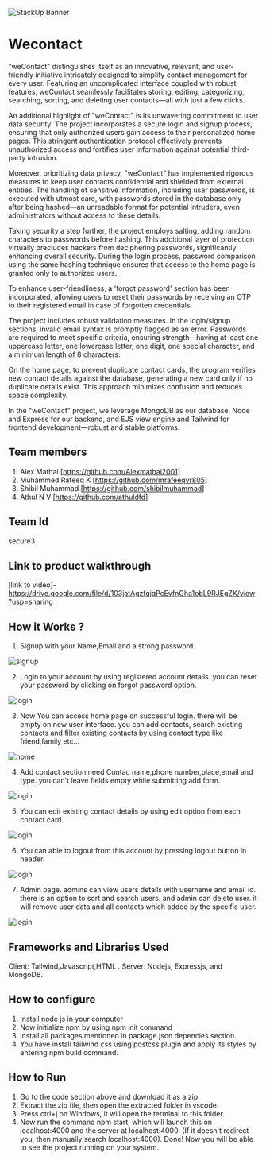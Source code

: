 ![StackUp Banner](https://tinkerhub.frappe.cloud/files/stackup%20banner.jpeg)
# Wecontact
"weContact" distinguishes itself as an innovative, relevant, and user-friendly initiative intricately designed to simplify contact management for every user. Featuring an uncomplicated interface coupled with robust features, weContact seamlessly facilitates storing, editing, categorizing, searching, sorting, and deleting user contacts—all with just a few clicks.

An additional highlight of "weContact" is its unwavering commitment to user data security. The project incorporates a secure login and signup process, ensuring that only authorized users gain access to their personalized home pages. This stringent authentication protocol effectively prevents unauthorized access and fortifies user information against potential third-party intrusion.

Moreover, prioritizing data privacy, "weContact" has implemented rigorous measures to keep user contacts confidential and shielded from external entities. The handling of sensitive information, including user passwords, is executed with utmost care, with passwords stored in the database only after being hashed—an unreadable format for potential intruders, even administrators without access to these details.

Taking security a step further, the project employs salting, adding random characters to passwords before hashing. This additional layer of protection virtually precludes hackers from deciphering passwords, significantly enhancing overall security. During the login process, password comparison using the same hashing technique ensures that access to the home page is granted only to authorized users.

To enhance user-friendliness, a 'forgot password' section has been incorporated, allowing users to reset their passwords by receiving an OTP to their registered email in case of forgotten credentials.

The project includes robust validation measures. In the login/signup sections, invalid email syntax is promptly flagged as an error. Passwords are required to meet specific criteria, ensuring strength—having at least one uppercase letter, one lowercase letter, one digit, one special character, and a minimum length of 8 characters.

On the home page, to prevent duplicate contact cards, the program verifies new contact details against the database, generating a new card only if no duplicate details exist. This approach minimizes confusion and reduces space complexity.

In the "weContact" project, we leverage MongoDB as our database, Node and Express for our backend, and EJS view engine and Tailwind for frontend development—robust and stable platforms.

## Team members
1. Alex Mathai [https://github.com/Alexmathai2001]
2. Muhammed Rafeeq K [https://github.com/mrafeeqvr805]
3. Shibil Muhammad [https://github.com/shibilmuhammad]
4. Athul N V [https://github.com/athuldfd]
## Team Id
secure3
## Link to product walkthrough
[link to video]- https://drive.google.com/file/d/103jatAgzfqjqPcEvfnGha1obL9RJEgZK/view?usp=sharing
## How it Works ?
1.  Signup with your Name,Email and a strong password.
   
![signup](https://github.com/Alexmathai2001/stackup-teamplate/blob/master/tests/signup.png)

2. Login to your account by using registered account details. you can reset your
   password by clicking on forgot password option.
   
![login](https://github.com/Alexmathai2001/stackup-teamplate/blob/master/tests/login.png)

3. Now You can access home page on successful login. there will be empty on new user interface.
   you can add contacts, search existing contacts and filter existing contacts by using
   contact type like friend,family etc...
   
![home](https://github.com/Alexmathai2001/stackup-teamplate/blob/master/tests/home.png)

4. Add contact section need Contac name,phone number,place,email and type. you can't leave fields empty while
   submitting add form.
   
![login](https://github.com/Alexmathai2001/stackup-teamplate/blob/master/tests/addcontact.png)

5. You can edit existing contact details by using edit option from each contact card.

![login](https://github.com/Alexmathai2001/stackup-teamplate/blob/master/tests/editcontact.png)

6. You can able to logout from this account by pressing logout button in header.
    
![login](https://github.com/Alexmathai2001/stackup-teamplate/blob/master/tests/logout.png)

7. Admin page. admins can view users details with username and email id. there is an option
   to sort and search users. and admin can delete user. it will remove user data and all contacts which added
   by the specific user.

![login](https://github.com/Alexmathai2001/stackup-teamplate/blob/master/tests/admin.png)


## Frameworks and Libraries Used
Client: Tailwind,Javascript,HTML .
Server: Nodejs, Expressjs, and MongoDB.
## How to configure
1. Install node js in your computer
2. Now initialize npm by using npm init command
3. install all packages mentioned in package.json depencies section.
4. You have install tailwind css using postcss plugin and apply its styles by entering
   npm build command.
## How to Run
1. Go to the code section above and download it as a zip.
2. Extract the zip file, then open the extracted folder in vscode.
3. Press ctrl+j on Windows, it will open the terminal to this folder.
4. Now run the command npm start, which will launch this on localhost:4000 and the server at localhost:4000. (If it doesn't redirect you, then manually search localhost:4000).
Done! Now you will be able to see the project running on your system.
